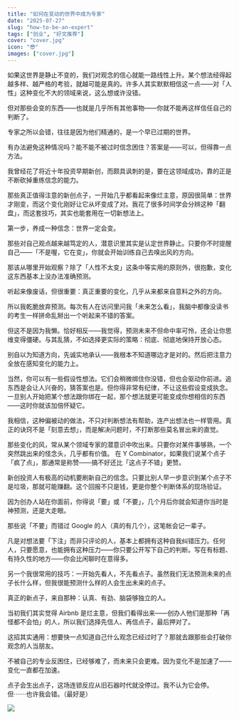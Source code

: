 ```yaml
---
title: "如何在变动的世界中成为专家"
date: "2025-07-27"
slug: "how-to-be-an-expert"
tags: ["创业", "好文推荐"]
cover: "cover.jpg"
icon: "😎"
images: ["cover.jpg"]
---
```

如果这世界是静止不变的，我们对观念的信心就能一路线性上升。某个想法经得起越多样、越严格的考验，就越可能是真的。许多人其实默默相信这一点——对「人性」这种变化不大的领域来说，这么想或许没错。



但对那些会变的东西——也就是几乎所有其他事物——你就不能再这样信任自己的判断了。



专家之所以会错，往往是因为他们精通的，是一个早已过期的世界。



有办法避免这种情况吗？能不能不被过时信念困住？答案是——可以，但得靠一点方法。



我曾经花了将近十年投资早期新创，而颇具讽刺的是，要在这领域成功，靠的正是不断砍掉重练信念的能力。



那些真正值得注意的新创点子，一开始几乎都看起来像烂主意，原因很简单：世界才刚变，而这个变化刚好让它从坏变成了对。我花了很多时间学会分辨这种「翻盘」，而这套技巧，其实也能套用在一切新想法上。



第一步，养成一种信念：世界一定会变。



那些对自己观点越来越笃定的人，潜意识里其实是认定世界静止。只要你不时提醒自己——「不是喔，它在变」，你就会开始训练自己去嗅出风的方向。



那该从哪里开始观察？除了「人性不太变」这条中等实用的原则外，很抱歉，变化这东西基本上没办法准确预测。



听起来像废话，但很重要：真正重要的变化，几乎从来都来自意料之外的方向。



所以我乾脆放弃预测。每次有人在访问里问我「未来怎么看」，我脑中都像没读书的考生一样拼命乱掰出一个听起来不错的答案。



但这不是因为我懒。恰好相反——我觉得，预测未来不但命中率可怜，还会让你思维变得僵硬。与其乱猜，不如选择更实际的策略：彻底、彻底地保持开放心态。



别自以为知道方向，先诚实地承认——我根本不知道哪边才是对的。然后把注意力全放在感知变化的能力上。



当然，你可以有一些假设性想法。它们会稍微绑住你没错，但也会驱动你前进。追东西是会让人兴奋的，猜答案也是。但你得非常有纪律，不让这些假设变成执念。
一旦别人开始把某个想法跟你绑在一起，那个想法就更可能变成你想相信的东西——这时你就该加倍怀疑它。



我相信，这种偏被动的做法，不只对判断想法有帮助，连产出想法也一样管用。真正的诀窍不是「刻意去想」，而是解决问题时，不打断那些莫名冒出来的直觉。



那些变化的风，常从某个领域专家的潜意识中吹出来。只要你对某件事够熟，一个突然跳出来的怪念头，几乎都有价值。
在 Y Combinator，如果我们说某个点子「疯了点」，那通常是称赞——搞不好还比「这点子不错」更赞。



新创投资人有极高的动机要刷新自己的信念。只要比别人早一步意识到某个点子不是垃圾，那就可能赚翻。这个回报不只是钱，更是你整个判断体系的现场验证。



因为创办人站在你面前，你得说「要」或「不要」，几个月后你就会知道你当时是神预测，还是大走眼。



那些说「不要」而错过 Google 的人（真的有几个），这笔帐会记一辈子。



凡是对想法要「下注」而非只评论的人，基本上都拥有这种自我纠错压力。任何人，只要愿意，也能拥有这种压力——你只要公开写下自己的判断。写在有标题、有持久性的地方——你会比闲聊时在意得多。



另一个我很常用的技巧：一开始先看人，不先看点子。虽然我们无法预测未来的点子长什么样，但我很能预测什么样的人会生出未来的点子。



真正的新点子，来自那种：认真、有劲、脑袋够独立的人。



当初我们其实觉得 Airbnb 是烂主意，但我们看得出来——创办人他们是那种「再怪都不会怕」的人，所以我们选择先信人、再信点子，最后押对了。



这招其实通用：想要快一点知道自己什么观念已经过时了？那就去跟那些会打破你观念的人当朋友。



不被自己的专业反困住，已经够难了，而未来只会更难。因为变化不是加速了——变化一直都在加速。



点子会生出点子，这场连锁反应从旧石器时代就没停过。我不认为它会停。
但⋯⋯也许我会错。（最好是）




![](https://prod-files-secure.s3.us-west-2.amazonaws.com/112d0858-5090-4d34-a606-b75eb8d65fd2/46476355-9cf3-4e99-9b7a-3531bc426380/1000202064.png?X-Amz-Algorithm=AWS4-HMAC-SHA256&X-Amz-Content-Sha256=UNSIGNED-PAYLOAD&X-Amz-Credential=ASIAZI2LB46652MVZE6F%2F20251001%2Fus-west-2%2Fs3%2Faws4_request&X-Amz-Date=20251001T144842Z&X-Amz-Expires=3600&X-Amz-Security-Token=IQoJb3JpZ2luX2VjEH4aCXVzLXdlc3QtMiJGMEQCIFECwZ3lrb3Fr89g1d0whqONdGvJHxaRdQioYuA4wL2uAiBCfA7LHKu5yBQq1pYQGYOB1f3DkCKeFm1brEkc8Bh7RSr%2FAwgXEAAaDDYzNzQyMzE4MzgwNSIMNTvC6MO8YdHC8ROHKtwD9wxpT06OG6ifrKL4MOMRG%2FQ8ySZ31FOvWgFpfFOUs548JiL%2FqAONO6jNZwp7ciG3IKgLC78dFz4oKYQKVfte%2Bah0JXyGQSkxfPBI0hAYVsffc%2FNUP0rPiVRn40iF6sn5NNsJ1nZPnVrNLQwb2dCCRRCbRG1y%2BslkKlptZk1C%2BV6XdYMWVCwY88UnHbEiynogcAfu49y%2BbB86bG7%2FDI48GiSVIq2cvmnyZ0vAdrsjzj9XwMLE9qbxedKxQU1OfQ%2FqirnNpb%2FrQbdJQHHNEtdh7Q6CT%2Fz1lvevqT9tBv%2FGcP%2F3Ze%2FnYaMNbObvbW3BOXHWgwIkGtrMxLug1kdPJM%2BHQ1WI2yQwcQVDnWN3UFlyA0fKuoNs%2B0afu%2FxEzfzG%2FZIW9RWSesReBAcNFYB2gG3E0JxTDk4dm2lpaCx1r4h4gunsKTVMP7Gsr1nQ7tlqhzSp5F7j1UKDuI9bQDPndIQtOMMkinEgZ5XzccRoiYp7n5Jl%2BKWJEQmGzoyqA5THfKvDAC%2F62V0WAFualWpqICmLjqbXTJJJLmpq3stB8lOgR3M7KaQSFtIUSa2oKUKO8Kga%2FYgIqOEDA5xDAeVTGBM%2FyzJxIXsPno4fxQgHcksB049lrYsiSGq3GNydH0UwiOH0xgY6pgENmiUasX8RqG0x9d9GLT2JglId42JVLK7WPmZZZeJEqcFAt0hjtikFmBLZx31G35bjWpDuMzmhAFcjWzIlyoHHNBCqNLywtQxtj8nn5DW%2FawFO%2FwhuIp6aJCleLyoG5BxXm1A5KXondniPzVWpsWKf3MH9vOfCalH4J1BJc%2BCvyAMaYaH0W%2BepqcL%2BakSNGo8N2eo4dS5YBWAu3I9kG%2B88Mm2mqIxK&X-Amz-Signature=17f3b863ddffb71bb0690bba7ef31332587600a53ecd9ec0950ce7e7f3ff6b67&X-Amz-SignedHeaders=host&x-amz-checksum-mode=ENABLED&x-id=GetObject)

